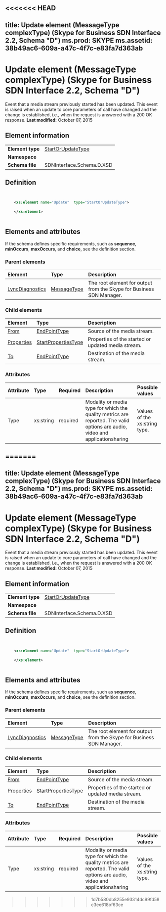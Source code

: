 <<<<<<< HEAD
---
title: Update element (MessageType complexType) (Skype for Business SDN Interface 2.2, Schema "D")
ms.prod: SKYPE
ms.assetid: 38b49ac6-609a-a47c-4f7c-e83fa7d363ab
---


# Update element (MessageType complexType) (Skype for Business SDN Interface 2.2, Schema "D")
Event that a media stream previously started has been updated. This event is raised when an update to core parameters of call have changed and the change is established, i.e., when the request is answered with a 200 OK response. 
 **Last modified:** October 07, 2015
  
    
    


## Element information


|||
|:-----|:-----|
|**Element type**| [StartOrUpdateType](startorupdatetype-complextype.md)|
|**Namespace**||
|**Schema file**|SDNInterface.Schema.D.XSD |
   

## Definition


```XML


    <xs:element name="Update"  type="StartOrUpdateType">
    
    </xs:element>
  
```


## Elements and attributes

If the schema defines specific requirements, such as **sequence**, **minOccurs**, **maxOccurs**, and **choice**, see the definition section. 
  
    
    

### Parent elements



|**Element**|**Type**|**Description**|
|:-----|:-----|:-----|
| [LyncDiagnostics](lyncdiagnostics-element.md)| [MessageType](messagetype-complextype.md)|The root element for output from the Skype for Business SDN Manager. |
   

### Child elements



|**Element**|**Type**|**Description**|
|:-----|:-----|:-----|
| [From](from-element-startorupdatetype-complextype-1.md)| [EndPointType](endpointtype-complextype.md)|Source of the media stream. |
| [Properties](properties-element-startorupdatetype-complextype.md)| [StartPropertiesType](startpropertiestype-complextype-1.md)|Properties of the started or updated media stream. |
| [To](to-element-startorupdatetype-complextype-1.md)| [EndPointType](endpointtype-complextype.md)|Destination of the media stream. |
   

### Attributes



|**Attribute**|**Type**|**Required**|**Description**|**Possible values**|
|:-----|:-----|:-----|:-----|:-----|
|Type |xs:string |required |Modality or media type for which the quality metrics are reported. The valid options are audio, video and applicationsharing |Values of the xs:string type. |
   

=======
---
title: Update element (MessageType complexType) (Skype for Business SDN Interface 2.2, Schema "D")
ms.prod: SKYPE
ms.assetid: 38b49ac6-609a-a47c-4f7c-e83fa7d363ab
---


# Update element (MessageType complexType) (Skype for Business SDN Interface 2.2, Schema "D")
Event that a media stream previously started has been updated. This event is raised when an update to core parameters of call have changed and the change is established, i.e., when the request is answered with a 200 OK response. 
 **Last modified:** October 07, 2015
  
    
    


## Element information


|||
|:-----|:-----|
|**Element type**| [StartOrUpdateType](startorupdatetype-complextype.md)|
|**Namespace**||
|**Schema file**|SDNInterface.Schema.D.XSD |
   

## Definition


```XML


    <xs:element name="Update"  type="StartOrUpdateType">
    
    </xs:element>
  
```


## Elements and attributes

If the schema defines specific requirements, such as **sequence**, **minOccurs**, **maxOccurs**, and **choice**, see the definition section. 
  
    
    

### Parent elements



|**Element**|**Type**|**Description**|
|:-----|:-----|:-----|
| [LyncDiagnostics](lyncdiagnostics-element.md)| [MessageType](messagetype-complextype.md)|The root element for output from the Skype for Business SDN Manager. |
   

### Child elements



|**Element**|**Type**|**Description**|
|:-----|:-----|:-----|
| [From](from-element-startorupdatetype-complextype-1.md)| [EndPointType](endpointtype-complextype.md)|Source of the media stream. |
| [Properties](properties-element-startorupdatetype-complextype.md)| [StartPropertiesType](startpropertiestype-complextype-1.md)|Properties of the started or updated media stream. |
| [To](to-element-startorupdatetype-complextype-1.md)| [EndPointType](endpointtype-complextype.md)|Destination of the media stream. |
   

### Attributes



|**Attribute**|**Type**|**Required**|**Description**|**Possible values**|
|:-----|:-----|:-----|:-----|:-----|
|Type |xs:string |required |Modality or media type for which the quality metrics are reported. The valid options are audio, video and applicationsharing |Values of the xs:string type. |
   

>>>>>>> 1d7b580db8255e93314dc99fd58c3ee618bf63ce
